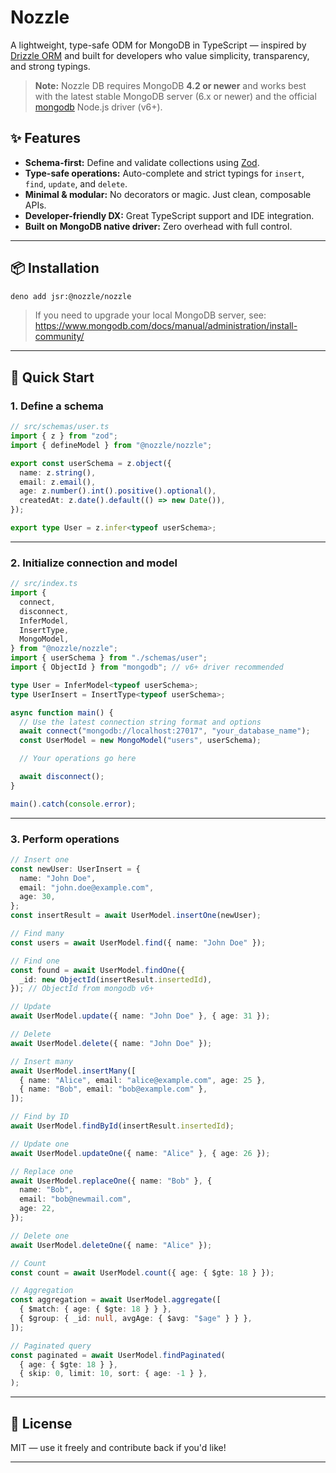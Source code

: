# **Nozzle**

A lightweight, type-safe ODM for MongoDB in TypeScript — inspired by
[Drizzle ORM](https://orm.drizzle.team/) and built for developers who value
simplicity, transparency, and strong typings.

> **Note:** Nozzle DB requires MongoDB **4.2 or newer** and works best with the
> latest stable MongoDB server (6.x or newer) and the official
> [mongodb](https://www.npmjs.com/package/mongodb) Node.js driver (v6+).

## ✨ Features

- **Schema-first:** Define and validate collections using
  [Zod](https://zod.dev/).
- **Type-safe operations:** Auto-complete and strict typings for `insert`,
  `find`, `update`, and `delete`.
- **Minimal & modular:** No decorators or magic. Just clean, composable APIs.
- **Developer-friendly DX:** Great TypeScript support and IDE integration.
- **Built on MongoDB native driver:** Zero overhead with full control.

---

## 📦 Installation

```bash
deno add jsr:@nozzle/nozzle
```

> If you need to upgrade your local MongoDB server, see:
> https://www.mongodb.com/docs/manual/administration/install-community/

---

## 🚀 Quick Start

### 1. Define a schema

```ts
// src/schemas/user.ts
import { z } from "zod";
import { defineModel } from "@nozzle/nozzle";

export const userSchema = z.object({
  name: z.string(),
  email: z.email(),
  age: z.number().int().positive().optional(),
  createdAt: z.date().default(() => new Date()),
});

export type User = z.infer<typeof userSchema>;
```

---

### 2. Initialize connection and model

```ts
// src/index.ts
import {
  connect,
  disconnect,
  InferModel,
  InsertType,
  MongoModel,
} from "@nozzle/nozzle";
import { userSchema } from "./schemas/user";
import { ObjectId } from "mongodb"; // v6+ driver recommended

type User = InferModel<typeof userSchema>;
type UserInsert = InsertType<typeof userSchema>;

async function main() {
  // Use the latest connection string format and options
  await connect("mongodb://localhost:27017", "your_database_name");
  const UserModel = new MongoModel("users", userSchema);

  // Your operations go here

  await disconnect();
}

main().catch(console.error);
```

---

### 3. Perform operations

```ts
// Insert one
const newUser: UserInsert = {
  name: "John Doe",
  email: "john.doe@example.com",
  age: 30,
};
const insertResult = await UserModel.insertOne(newUser);

// Find many
const users = await UserModel.find({ name: "John Doe" });

// Find one
const found = await UserModel.findOne({
  _id: new ObjectId(insertResult.insertedId),
}); // ObjectId from mongodb v6+

// Update
await UserModel.update({ name: "John Doe" }, { age: 31 });

// Delete
await UserModel.delete({ name: "John Doe" });

// Insert many
await UserModel.insertMany([
  { name: "Alice", email: "alice@example.com", age: 25 },
  { name: "Bob", email: "bob@example.com" },
]);

// Find by ID
await UserModel.findById(insertResult.insertedId);

// Update one
await UserModel.updateOne({ name: "Alice" }, { age: 26 });

// Replace one
await UserModel.replaceOne({ name: "Bob" }, {
  name: "Bob",
  email: "bob@newmail.com",
  age: 22,
});

// Delete one
await UserModel.deleteOne({ name: "Alice" });

// Count
const count = await UserModel.count({ age: { $gte: 18 } });

// Aggregation
const aggregation = await UserModel.aggregate([
  { $match: { age: { $gte: 18 } } },
  { $group: { _id: null, avgAge: { $avg: "$age" } } },
]);

// Paginated query
const paginated = await UserModel.findPaginated(
  { age: { $gte: 18 } },
  { skip: 0, limit: 10, sort: { age: -1 } },
);
```

---

## 📄 License

MIT — use it freely and contribute back if you'd like!

---
